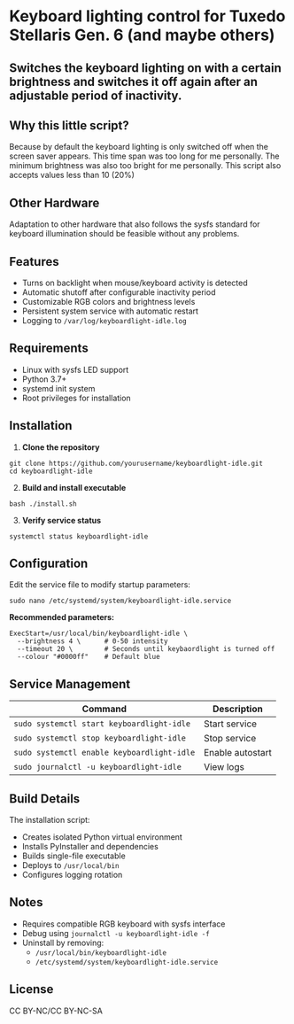 # Keyboard lighting control for Tuxedo Stellaris Gen. 6 (and maybe others) 

## Switches the keyboard lighting on with a certain brightness and switches it off again after an adjustable period of inactivity.

## Why this little script?
Because by default the keyboard lighting is only switched off when the screen saver appears. This time span was too long for me personally.
The minimum brightness was also too bright for me personally.
This script also accepts values less than 10 (20%)

## Other Hardware
Adaptation to other hardware that also follows the sysfs standard for keyboard illumination should be feasible without any problems.

## Features

- Turns on backlight when mouse/keyboard activity is detected
- Automatic shutoff after configurable inactivity period
- Customizable RGB colors and brightness levels
- Persistent system service with automatic restart
- Logging to `/var/log/keyboardlight-idle.log`

## Requirements

- Linux with sysfs LED support
- Python 3.7+
- systemd init system
- Root privileges for installation

## Installation

1. **Clone the repository**
```
git clone https://github.com/yourusername/keyboardlight-idle.git
cd keyboardlight-idle
```

2. **Build and install executable**
```
bash ./install.sh
```

3. **Verify service status**
```
systemctl status keyboardlight-idle
```

## Configuration

Edit the service file to modify startup parameters:
```
sudo nano /etc/systemd/system/keyboardlight-idle.service
```

**Recommended parameters:**
```
ExecStart=/usr/local/bin/keyboardlight-idle \
  --brightness 4 \      # 0-50 intensity
  --timeout 20 \        # Seconds until keybaordlight is turned off
  --colour "#0000ff"    # Default blue
```

## Service Management

| Command | Description |
|---------|-------------|
| `sudo systemctl start keyboardlight-idle` | Start service |
| `sudo systemctl stop keyboardlight-idle` | Stop service |
| `sudo systemctl enable keyboardlight-idle` | Enable autostart |
| `sudo journalctl -u keyboardlight-idle` | View logs |

## Build Details

The installation script:
- Creates isolated Python virtual environment
- Installs PyInstaller and dependencies
- Builds single-file executable
- Deploys to `/usr/local/bin`
- Configures logging rotation

## Notes

- Requires compatible RGB keyboard with sysfs interface
- Debug using `journalctl -u keyboardlight-idle -f`
- Uninstall by removing:
  - `/usr/local/bin/keyboardlight-idle`
  - `/etc/systemd/system/keyboardlight-idle.service`

## License

CC BY-NC/CC BY-NC-SA

